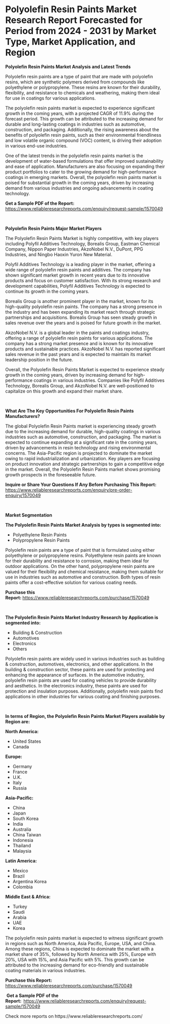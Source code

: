 <p><h1>Polyolefin Resin Paints Market Research Report Forecasted for Period from 2024 -  2031 by Market Type, Market Application, and Region</h1></p><p><strong>Polyolefin Resin Paints Market Analysis and Latest Trends</strong></p>
<p><p>Polyolefin resin paints are a type of paint that are made with polyolefin resins, which are synthetic polymers derived from compounds like polyethylene or polypropylene. These resins are known for their durability, flexibility, and resistance to chemicals and weathering, making them ideal for use in coatings for various applications.</p><p>The polyolefin resin paints market is expected to experience significant growth in the coming years, with a projected CAGR of 11.9% during the forecast period. This growth can be attributed to the increasing demand for durable and long-lasting coatings in industries such as automotive, construction, and packaging. Additionally, the rising awareness about the benefits of polyolefin resin paints, such as their environmental friendliness and low volatile organic compound (VOC) content, is driving their adoption in various end-use industries.</p><p>One of the latest trends in the polyolefin resin paints market is the development of water-based formulations that offer improved sustainability and ease of application. Manufacturers are also focusing on expanding their product portfolios to cater to the growing demand for high-performance coatings in emerging markets. Overall, the polyolefin resin paints market is poised for substantial growth in the coming years, driven by increasing demand from various industries and ongoing advancements in coating technology.</p></p>
<p><strong>Get a Sample PDF of the Report:&nbsp;</strong> <a href="https://www.reliableresearchreports.com/enquiry/request-sample/1570049">https://www.reliableresearchreports.com/enquiry/request-sample/1570049</a></p>
<p>&nbsp;</p>
<p><strong>Polyolefin Resin Paints Major Market Players</strong></p>
<p><p>The Polyolefin Resin Paints Market is highly competitive, with key players including Polyfil Additives Technology, Borealis Group, Eastman Chemical Company, Nippon Paper Industries, AkzoNobel N.V., DuPont, PPG Industries, and Ningbo Haoxin Yuron New Material.</p><p>Polyfil Additives Technology is a leading player in the market, offering a wide range of polyolefin resin paints and additives. The company has shown significant market growth in recent years due to its innovative products and focus on customer satisfaction. With its strong research and development capabilities, Polyfil Additives Technology is expected to continue its growth in the coming years.</p><p>Borealis Group is another prominent player in the market, known for its high-quality polyolefin resin paints. The company has a strong presence in the industry and has been expanding its market reach through strategic partnerships and acquisitions. Borealis Group has seen steady growth in sales revenue over the years and is poised for future growth in the market.</p><p>AkzoNobel N.V. is a global leader in the paints and coatings industry, offering a range of polyolefin resin paints for various applications. The company has a strong market presence and is known for its innovative products and sustainable practices. AkzoNobel N.V. has reported significant sales revenue in the past years and is expected to maintain its market leadership position in the future.</p><p>Overall, the Polyolefin Resin Paints Market is expected to experience steady growth in the coming years, driven by increasing demand for high-performance coatings in various industries. Companies like Polyfil Additives Technology, Borealis Group, and AkzoNobel N.V. are well-positioned to capitalize on this growth and expand their market share.</p></p>
<p>&nbsp;</p>
<p><strong>What Are The Key Opportunities For Polyolefin Resin Paints Manufacturers?</strong></p>
<p><p>The global Polyolefin Resin Paints market is experiencing steady growth due to the increasing demand for durable, high-quality coatings in various industries such as automotive, construction, and packaging. The market is expected to continue expanding at a significant rate in the coming years, driven by advancements in resin technology and rising environmental concerns. The Asia-Pacific region is projected to dominate the market owing to rapid industrialization and urbanization. Key players are focusing on product innovation and strategic partnerships to gain a competitive edge in the market. Overall, the Polyolefin Resin Paints market shows promising growth prospects in the foreseeable future.</p></p>
<p><strong>Inquire or Share Your Questions If Any Before Purchasing This Report:</strong> <a href="https://www.reliableresearchreports.com/enquiry/pre-order-enquiry/1570049">https://www.reliableresearchreports.com/enquiry/pre-order-enquiry/1570049</a></p>
<p>&nbsp;</p>
<p><strong>Market Segmentation</strong></p>
<p><strong>The Polyolefin Resin Paints Market Analysis by types is segmented into:</strong></p>
<p><ul><li>Polyethylene Resin Paints</li><li>Polypropylene Resin Paints</li></ul></p>
<p><p>Polyolefin resin paints are a type of paint that is formulated using either polyethylene or polypropylene resins. Polyethylene resin paints are known for their durability and resistance to corrosion, making them ideal for outdoor applications. On the other hand, polypropylene resin paints are valued for their flexibility and chemical resistance, making them suitable for use in industries such as automotive and construction. Both types of resin paints offer a cost-effective solution for various coating needs.</p></p>
<p><strong>Purchase this Report:&nbsp;</strong><a href="https://www.reliableresearchreports.com/purchase/1570049">https://www.reliableresearchreports.com/purchase/1570049</a></p>
<p>&nbsp;</p>
<p><strong>The Polyolefin Resin Paints Market Industry Research by Application is segmented into:</strong></p>
<p><ul><li>Building & Construction</li><li>Automotives</li><li>Electronics</li><li>Others</li></ul></p>
<p><p>Polyolefin resin paints are widely used in various industries such as building & construction, automotives, electronics, and other applications. In the building & construction sector, these paints are used for protecting and enhancing the appearance of surfaces. In the automotive industry, polyolefin resin paints are used for coating vehicles to provide durability and aesthetics. In the electronics industry, these paints are used for protection and insulation purposes. Additionally, polyolefin resin paints find applications in other industries for various coating and finishing purposes.</p></p>
<p>&nbsp;</p>
<p><strong>In terms of Region, the Polyolefin Resin Paints Market Players available by Region are:</strong></p>
<p>
    <p> <strong> North America: </strong>
        <ul>
            <li>United States</li>
            <li>Canada</li>
        </ul>
        </p> 
    <p> <strong> Europe: </strong>
        <ul>
            <li>Germany</li>
            <li>France</li>
            <li>U.K.</li>
            <li>Italy</li>
            <li>Russia</li>
        </ul>
        </p> 
    <p> <strong> Asia-Pacific: </strong>
        <ul>
            <li>China</li>
            <li>Japan</li>
            <li>South Korea</li>
            <li>India</li>
            <li>Australia</li>
            <li>China Taiwan</li>
            <li>Indonesia</li>
            <li>Thailand</li>
            <li>Malaysia</li>
        </ul>
        </p> 
    <p> <strong> Latin America: </strong>
        <ul>
            <li>Mexico</li>
            <li>Brazil</li>
            <li>Argentina Korea</li>
            <li>Colombia</li>
        </ul>
        </p> 
    <p> <strong> Middle East & Africa: </strong>
        <ul>
            <li>Turkey</li>
            <li>Saudi</li>
            <li>Arabia</li>
            <li>UAE</li>
            <li>Korea</li>
        </ul>
    </p>
    </p>
<p><p>The polyolefin resin paints market is expected to witness significant growth in regions such as North America, Asia Pacific, Europe, USA, and China. Among these regions, China is expected to dominate the market with a market share of 35%, followed by North America with 25%, Europe with 20%, USA with 15%, and Asia Pacific with 5%. This growth can be attributed to the increasing demand for eco-friendly and sustainable coating materials in various industries.</p></p>
<p><strong>Purchase this Report: </strong><a href="https://www.reliableresearchreports.com/purchase/1570049">https://www.reliableresearchreports.com/purchase/1570049</a></p>
<p>&nbsp;<strong>Get a Sample PDF of the Report:&nbsp;&nbsp;</strong><a href="https://www.reliableresearchreports.com/enquiry/request-sample/1570049">https://www.reliableresearchreports.com/enquiry/request-sample/1570049</a></p>
<p><strong></strong></p>
<p>Check more reports on https://www.reliableresearchreports.com/</p>